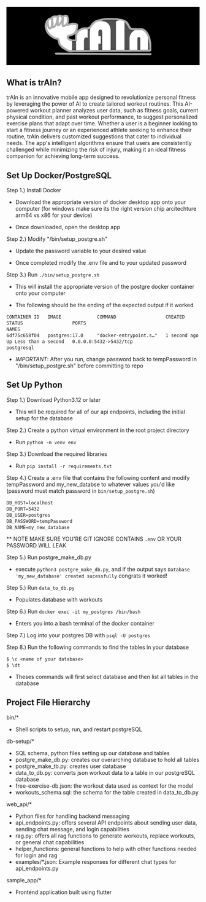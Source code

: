 <p align="center">
  <img src="resources/logo.png" />
</p>

## What is trAIn?

trAIn is an innovative mobile app designed to revolutionize personal fitness by leveraging the power of AI to create tailored workout routines. This AI-powered workout planner analyzes user data, such as fitness goals, current physical condition, and past workout performance, to suggest personalized exercise plans that adapt over time. Whether a user is a beginner looking to start a fitness journey or an experienced athlete seeking to enhance their routine, trAIn delivers customized suggestions that cater to individual needs. The app's intelligent algorithms ensure that users are consistently challenged while minimizing the risk of injury, making it an ideal fitness companion for achieving long-term success.

## Set Up Docker/PostgreSQL

Step 1.) Install Docker 
- Download the appropriate version of docker desktop app onto your computer (for windows make sure its the right version chip arcitechture arm64 vs x86 for your device)

- Once downloaded, open the desktop app

Step 2.) Modify "/bin/setup_postgre.sh"

- Update the password variable to your desired value

- Once completed modify the .env file and to your updated password

Step 3.) Run `./bin/setup_postgre.sh`

- This will install the appropriate version of the postgre docker container onto your computer

- The following should be the ending of the expected output if it worked

```
CONTAINER ID   IMAGE             COMMAND                  CREATED        STATUS                  PORTS                                              NAMES
6df75c658f04   postgres:17.0     "docker-entrypoint.s…"   1 second ago   Up Less than a second   0.0.0.0:5432->5432/tcp                             postgresql
```

- *IMPORTANT*: After you run, change password back to tempPassword in "/bin/setup_postgre.sh" before committing to repo

## Set Up Python

Step 1.) Download Python3.12 or later

- This will be required for all of our api endpoints, including the initial setup for the database

Step 2.) Create a python virtual environment in the root project directory

- Run `python -m venv env`

Step 3.) Download the required libraries

- Run `pip install -r requirements.txt`

Step 4.) Create a .env file that contains the following content and modify tempPassword and my_new_databse to whatever values you'd like (password must match password in `bin/setup_postgre.sh`)

```
DB_HOST=localhost
DB_PORT=5432
DB_USER=postgres
DB_PASSWORD=tempPassword
DB_NAME=my_new_database
```
** NOTE MAKE SURE YOU'RE GIT IGNORE CONTAINS `.env` OR YOUR PASSWORD WILL LEAK

Step 5.) Run postgre_make_db.py

- execute `python3 postgre_make_db.py`, and if the output says `Database 'my_new_database' created sucessfully` congrats it worked! 

Step 5.) Run `data_to_db.py`
- Populates database with workouts

Step 6.) Run `docker exec -it my_postgres /bin/bash`
- Enters you into a bash terminal of the docker container

Step 7.) Log into your postgres DB with `psql -U postgres`

Step 8.) Run the following commands to find the tables in your database

```
$ \c <name of your database>
$ \dt
```

- Theses commands will first select database and then list all tables in the database


## Project File Hierarchy
bin/*
- Shell scripts to setup, run, and restart postgreSQL

db-setup/*
- SQL schema, python files setting up our database and tables  
- postgre_make_db.py: creates our overarching database to hold all tables  
- postgre_make_tb.py: creates user database  
- data_to_db.py: converts json workout data to a table in our postgreSQL database  
- free-exercise-db.json: the workout data used as context for the model  
- workouts_schema.sql: the schema for the table created in data_to_db.py  

web_api/*
- Python files for handling backend messaging
- api_endpoints.py: offers several API endpoints about sending user data, sending chat message, and login capabilities
- rag.py: offers all rag functions to generate workouts, replace workouts, or general chat capabilities
- helper_functions: general functions to help with other functions needed for login and rag
- examples/*.json: Example responses for different chat types for api_endpoints.py 

sample_app/*
- Frontend application built using flutter  

